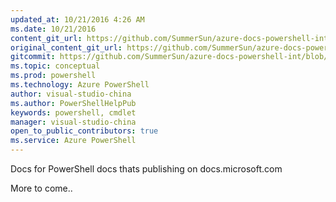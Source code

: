 ```yaml
---
updated_at: 10/21/2016 4:26 AM
ms.date: 10/21/2016
content_git_url: https://github.com/SummerSun/azure-docs-powershell-int/blob/master/azureps-cmdlets-docs/index.md
original_content_git_url: https://github.com/SummerSun/azure-docs-powershell-int/blob/master/azureps-cmdlets-docs/index.md
gitcommit: https://github.com/SummerSun/azure-docs-powershell-int/blob/8ba6de9c74a20db2f7bc5f8bbeab11c9002898aa/azureps-cmdlets-docs/index.md
ms.topic: conceptual
ms.prod: powershell
ms.technology: Azure PowerShell
author: visual-studio-china
ms.author: PowerShellHelpPub
keywords: powershell, cmdlet
manager: visual-studio-china
open_to_public_contributors: true
ms.service: Azure PowerShell
---
```

Docs for PowerShell docs thats publishing on docs.microsoft.com

More to come..
